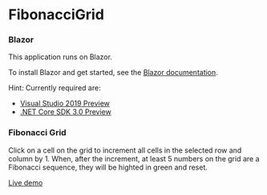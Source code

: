 # FibonacciGrid

### Blazor
This application runs on Blazor.

To install Blazor and get started, see the [Blazor documentation](https://docs.microsoft.com/en-us/aspnet/core/client-side/spa/blazor/get-started?view=aspnetcore-3.0&tabs=visual-studio).

Hint: Currently required are:
- [Visual Studio 2019 Preview](https://visualstudio.microsoft.com/vs/preview/)
- [.NET Core SDK 3.0 Preview](https://dotnet.microsoft.com/download/dotnet-core/3.0)

### Fibonacci Grid
Click on a cell on the grid to increment all cells in the selected row and column by 1. When, after the increment, at least 5 numbers on the grid are a Fibonacci sequence, they will be highted in green and reset.

[Live demo](https://fibonaccigrid.azurewebsites.net/)